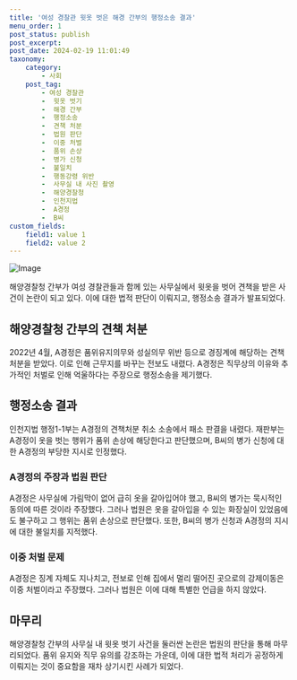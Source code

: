 ```yaml
---
title: '여성 경찰관 윗옷 벗은 해경 간부의 행정소송 결과'
menu_order: 1
post_status: publish
post_excerpt: 
post_date: 2024-02-19 11:01:49
taxonomy:
    category:
        - 사회
    post_tag:
        - 여성 경찰관
        -  윗옷 벗기
        -  해경 간부
        -  행정소송
        -  견책 처분
        -  법원 판단
        -  이중 처벌
        -  품위 손상
        -  병가 신청
        -  불일치
        -  행동강령 위반
        -  사무실 내 사진 촬영
        -  해양경찰청
        -  인천지법
        -  A경정
        -  B씨
custom_fields:
    field1: value 1
    field2: value 2
---
```


![Image](https://imgnews.pstatic.net/image/014/2024/02/13/0005141168_001_20240213081026755.jpg?type=w647)

해양경찰청 간부가 여성 경찰관들과 함께 있는 사무실에서 윗옷을 벗어 견책을 받은 사건이 논란이 되고 있다. 이에 대한 법적 판단이 이뤄지고, 행정소송 결과가 발표되었다. 
## 해양경찰청 간부의 견책 처분
2022년 4월, A경정은 품위유지의무와 성실의무 위반 등으로 경징계에 해당하는 견책처분을 받았다. 이로 인해 근무지를 바꾸는 전보도 내렸다. A경정은 직무상의 이유와 추가적인 처벌로 인해 억울하다는 주장으로 행정소송을 제기했다.
## 행정소송 결과
인천지법 행정1-1부는 A경정의 견책처분 취소 소송에서 패소 판결을 내렸다. 재판부는 A경정이 옷을 벗는 행위가 품위 손상에 해당한다고 판단했으며, B씨의 병가 신청에 대한 A경정의 부당한 지시로 인정했다.
### A경정의 주장과 법원 판단
A경정은 사무실에 가림막이 없어 급히 옷을 갈아입어야 했고, B씨의 병가는 묵시적인 동의에 따른 것이라 주장했다. 그러나 법원은 옷을 갈아입을 수 있는 화장실이 있었음에도 불구하고 그 행위는 품위 손상으로 판단했다. 또한, B씨의 병가 신청과 A경정의 지시에 대한 불일치를 지적했다.
### 이중 처벌 문제
A경정은 징계 자체도 지나치고, 전보로 인해 집에서 멀리 떨어진 곳으로의 강제이동은 이중 처벌이라고 주장했다. 그러나 법원은 이에 대해 특별한 언급을 하지 않았다.
## 마무리
해양경찰청 간부의 사무실 내 윗옷 벗기 사건을 둘러싼 논란은 법원의 판단을 통해 마무리되었다. 품위 유지와 직무 유의를 강조하는 가운데, 이에 대한 법적 처리가 공정하게 이뤄지는 것이 중요함을 재차 상기시킨 사례가 되었다.
